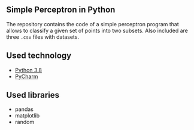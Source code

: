 ## Simple Perceptron in Python
The repository contains the code of a simple perceptron program that allows to classify a given set of points into two subsets. Also included are three `.csv` files with datasets.

## Used technology
- [Python 3.8](https://www.python.org/)
- [PyCharm](https://www.jetbrains.com/pycharm/)

## Used libraries
- pandas
- matplotlib
- random
